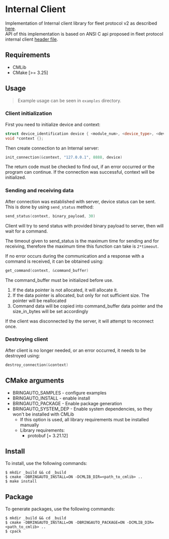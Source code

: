 # Internal Client

Implementation of Internal client library for fleet protocol v2 as described
[here](https://docs.google.com/document/d/19h2yEh3DzIizKZc-iHWpUrQIrLyop7FQUBzUi_K9LWY/view).  
API of this implementation is based on ANSI C api proposed in fleet protocol internal client [header file](https://gitlab.bringauto.com/bring-auto/fleet-protocol-v2/fleet-protocol/-/blob/master/lib/module_api/include/internal_client/internal_client.h).


## Requirements

- CMLib
- CMake [>= 3.25] 

## Usage
>Example usage can be seen in `examples` directory.


### Client initialization
First you need to initialize device and context:
```c++
struct device_identification device { <module_num>, <device_type>, <device_role>, <device_name>, <priority>};
void *context {};
```
Then create connection to an Internal server:
```c++
init_connection(&context, "127.0.0.1", 8888, device)
```

The return code must be checked to find out, if an error occurred or the program can continue.
If the connection was successful, context will be initialized.

### Sending and receiving data
After connection was established with server, device status can be sent. This is done by using `send_status` method:
```c++
send_status(context, binary_payload, 30)
```
Client will try to send status with provided binary payload to server, then will wait for a command.

The timeout given to send_status is the maximum time for sending and for receiving, therefore the maximum time this function can take is `2*timeout`.

If no error occurs during the communication and a response with a command is received, it can be obtained using:
```c++
get_command(context, &command_buffer)
```
The command_buffer must be initialized before use. 
1. If the data pointer is not allocated, it will allocate it.
2. If the data pointer is allocated, but only for not sufficient size. The pointer will be reallocated
3. Command data will be copied into command_buffer data pointer and the size_in_bytes will be set accordingly

If the client was disconnected by the server, it will attempt to reconnect once.

### Destroying client
After client is no longer needed, or an error occurred, it needs to be destroyed using:
```c++
destroy_connection(&context)
```

## CMake arguments
* BRINGAUTO_SAMPLES - configure examples
* BRINGAUTO_INSTALL - enable install
* BRINGAUTO_PACKAGE - Enable package generation
* BRINGAUTO_SYSTEM_DEP - Enable system dependencies, so they won't be installed with CMLib
  * If this option is used, all library requirements must be installed manually
  * Library requirements:
    * protobuf [= 3.21.12]
  
## Install
To install, use the following commands:
```shell
$ mkdir _build && cd _build
$ cmake -DBRINGAUTO_INSTALL=ON -DCMLIB_DIR=<path_to_cmlib> ..
$ make install
```

## Package
To generate packages, use the following commands:
```shell
$ mkdir _build && cd _build
$ cmake -DBRINGAUTO_INSTALL=ON -DBRINGAUTO_PACKAGE=ON -DCMLIB_DIR=<path_to_cmlib> ..
$ cpack
```

